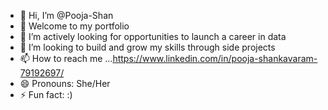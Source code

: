 - 👋 Hi, I’m @Pooja-Shan
- 👀 Welcome to my portfolio 
- 🌱 I’m actively looking for opportunities to launch a career in data 
- 💞️ I’m looking to build and grow my skills through side projects
- 📫 How to reach me ...https://www.linkedin.com/in/pooja-shankavaram-79192697/
- 😄 Pronouns: She/Her
- ⚡ Fun fact: :) 

<!---
Pooja-Shan/Pooja-Shan is a ✨ special ✨ repository because its `README.md` (this file) appears on your GitHub profile.
You can click the Preview link to take a look at your changes.
--->
